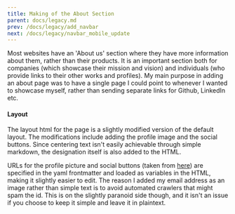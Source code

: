 ```yaml
---
title: Making of the About Section
parent: docs/legacy.md
prev: /docs/legacy/add_navbar
next: /docs/legacy/navbar_mobile_update
---
```


Most websites have an 'About us' section where they have more information about them, rather than their products. It is an important section both for companies (which showcase their mission and vision) and individuals (who provide links to their other works and profiles). My main purpose in adding an about page was to have a single page I could point to whenever I wanted to showcase myself, rather than sending separate links for Github, LinkedIn etc.

#### Layout

The layout html for the page is a slightly modified version of the default layout. The modifications include adding the profile image and the social buttons. Since centering text isn't easily achievable through simple markdown, the designation itself is also added to the HTML.

URLs for the profile picture and social buttons (taken from [here](https://github.com/janhuenermann/social-circles/)) are specified in the yaml frontmatter and loaded as variables in the HTML, making it slightly easier to edit. The reason I added my email address as an image rather than simple text is to avoid automated crawlers that might spam the id. This is on the slightly paranoid side though, and it isn't an issue if you choose to keep it simple and leave it in plaintext.
